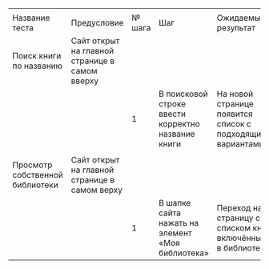 | | | | | | | |
|-|-|-|-|-|-|-|
| | | | | | | |
|Название теста|Предусловие|№ шага|Шаг|Ожидаемый результат|Фактический результат|Статус|
|Поиск книги по названию |Сайт открыт на главной странице в самом вверху| | | | |Пройден|
| | |1|В поисковой строке ввести корректно название книги|На новой странице появится список с подходящими вариантами|В списке отображаются варианты содержащие в названии текст запроса| |
| | | | | | | |
|Просмотр собственной библиотеки|Сайт открыт на главной странице в самом верху| | | | |Пройден|
| | |1|В шапке сайта нажать на элемент «Моя библиотека»|Переход на страницу со списком книг включённых в библиотеку|Переход на страницу со списком книг включённых в библиотеку| |
